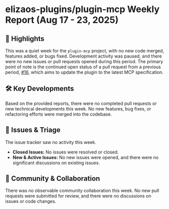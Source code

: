# elizaos-plugins/plugin-mcp Weekly Report (Aug 17 - 23, 2025)

## 🚀 Highlights
This was a quiet week for the `plugin-mcp` project, with no new code merged, features added, or bugs fixed. Development activity was paused, and there were no new issues or pull requests opened during this period. The primary point of note is the continued open status of a pull request from a previous period, [#16](https://github.com/elizaos-plugins/plugin-mcp/pull/16), which aims to update the plugin to the latest MCP specification.

## 🛠️ Key Developments
Based on the provided reports, there were no completed pull requests or new technical developments this week. No new features, bug fixes, or refactoring efforts were merged into the codebase.

## 🐛 Issues & Triage
The issue tracker saw no activity this week.
- **Closed Issues:** No issues were resolved or closed.
- **New & Active Issues:** No new issues were opened, and there were no significant discussions on existing issues.

## 💬 Community & Collaboration
There was no observable community collaboration this week. No new pull requests were submitted for review, and there were no discussions on issues or code changes.